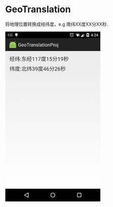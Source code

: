 # GeoTranslation
将地理位置转换成经纬度，e.g 南纬XX度XX分XX秒.

<img src="https://raw.githubusercontent.com/liang3472/GeoTranslation/master/screenshot/Screenshot_2015-08-31-16-24-42.png" alt="screenshot" width="300px" height="auto" />
